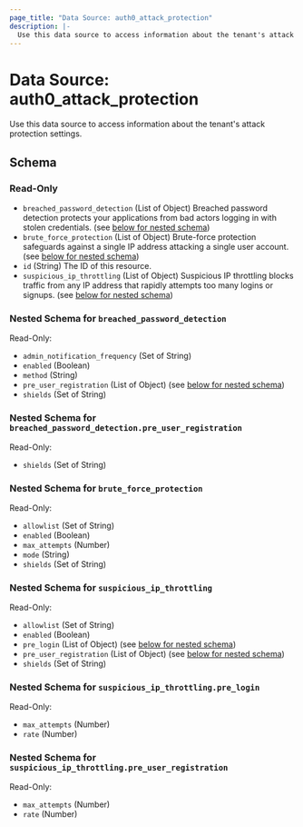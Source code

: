 ```yaml
---
page_title: "Data Source: auth0_attack_protection"
description: |-
  Use this data source to access information about the tenant's attack protection settings.
---
```


# Data Source: auth0_attack_protection

Use this data source to access information about the tenant's attack protection settings.



<!-- schema generated by tfplugindocs -->
## Schema

### Read-Only

- `breached_password_detection` (List of Object) Breached password detection protects your applications from bad actors logging in with stolen credentials. (see [below for nested schema](#nestedatt--breached_password_detection))
- `brute_force_protection` (List of Object) Brute-force protection safeguards against a single IP address attacking a single user account. (see [below for nested schema](#nestedatt--brute_force_protection))
- `id` (String) The ID of this resource.
- `suspicious_ip_throttling` (List of Object) Suspicious IP throttling blocks traffic from any IP address that rapidly attempts too many logins or signups. (see [below for nested schema](#nestedatt--suspicious_ip_throttling))

<a id="nestedatt--breached_password_detection"></a>
### Nested Schema for `breached_password_detection`

Read-Only:

- `admin_notification_frequency` (Set of String)
- `enabled` (Boolean)
- `method` (String)
- `pre_user_registration` (List of Object) (see [below for nested schema](#nestedobjatt--breached_password_detection--pre_user_registration))
- `shields` (Set of String)

<a id="nestedobjatt--breached_password_detection--pre_user_registration"></a>
### Nested Schema for `breached_password_detection.pre_user_registration`

Read-Only:

- `shields` (Set of String)



<a id="nestedatt--brute_force_protection"></a>
### Nested Schema for `brute_force_protection`

Read-Only:

- `allowlist` (Set of String)
- `enabled` (Boolean)
- `max_attempts` (Number)
- `mode` (String)
- `shields` (Set of String)


<a id="nestedatt--suspicious_ip_throttling"></a>
### Nested Schema for `suspicious_ip_throttling`

Read-Only:

- `allowlist` (Set of String)
- `enabled` (Boolean)
- `pre_login` (List of Object) (see [below for nested schema](#nestedobjatt--suspicious_ip_throttling--pre_login))
- `pre_user_registration` (List of Object) (see [below for nested schema](#nestedobjatt--suspicious_ip_throttling--pre_user_registration))
- `shields` (Set of String)

<a id="nestedobjatt--suspicious_ip_throttling--pre_login"></a>
### Nested Schema for `suspicious_ip_throttling.pre_login`

Read-Only:

- `max_attempts` (Number)
- `rate` (Number)


<a id="nestedobjatt--suspicious_ip_throttling--pre_user_registration"></a>
### Nested Schema for `suspicious_ip_throttling.pre_user_registration`

Read-Only:

- `max_attempts` (Number)
- `rate` (Number)


